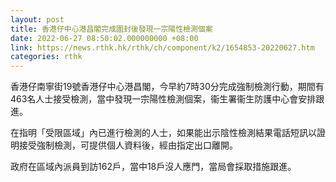 ```yaml
---
layout: post
title: 香港仔中心港昌閣完成圍封後發現一宗陽性檢測個案
date: 2022-06-27 08:50:02.000000000 +08:00
link: https://news.rthk.hk/rthk/ch/component/k2/1654853-20220627.htm
categories: rthk
---
```


香港仔南寧街19號香港仔中心港昌閣，今早約7時30分完成強制檢測行動，期間有463名人士接受檢測，當中發現一宗陽性檢測個案，衞生署衞生防護中心會安排跟進。

在指明「受限區域」內已進行檢測的人士，如果能出示陰性檢測結果電話短訊以證明接受強制檢測，可提供個人資料後，經由指定出口離開。

政府在區域內派員到訪162戶，當中18戶沒人應門，當局會採取措施跟進。

